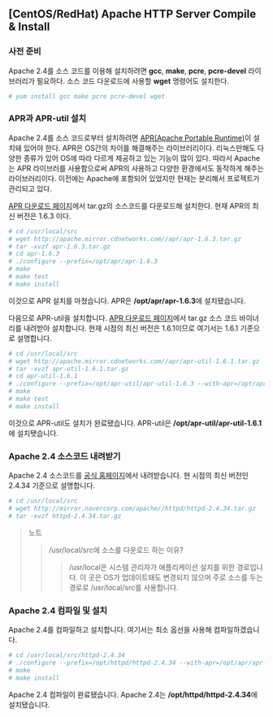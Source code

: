 
## [CentOS/RedHat) Apache HTTP Server Compile & Install

### 사전 준비
Apache 2.4를 소스 코드를 이용해 설치하려면 **gcc**, **make**, **pcre**, **pcre-devel** 라이브러리가 필요하다.
소스 코드 다운로드에 사용할 **wget** 명령어도 설치한다.

```bash
# yum install gcc make pcre pcre-devel wget
```

### APR과 APR-util 설치
Apache 2.4를 소스 코드로부터 설치하려면 [APR(Apache Portable Runtime)](http://apr.apache.org/)이 설치돼 있어야 한다.
APR은 OS간의 차이를 해결해주는 라이브러리이다. 리눅스만해도 다양한 종류가 있어 OS에 따라 다르게 제공하고 있는 기능이 많이 있다. 따라서 Apache는 APR 라이브러를 사용함으로써 APR의 사용하고 다양한 환경에서도 동작하게 해주는 라이브러리이다. 이전에는 Apache에 포함되어 있었지만 현재는 분리해서 프로젝트가 관리되고 있다. 

[APR 다운로드 페이지](http://apr.apache.org/download.cgi)에서 tar.gz의 소스코드를 다운로드해 설치한다. 현재 APR의 최신 버전은 1.6.3 이다.

```bash
# cd /usr/local/src
# wget http://apache.mirror.cdnetworks.com//apr/apr-1.6.3.tar.gz
# tar -xvzf apr-1.6.3.tar.gz
# cd apr-1.6.3
# ./configure --prefix=/opt/apr/apr-1.6.3
# make
# make test
# make install
```
이것으로 APR 설치를 마쳤습니다. APR은 **/opt/apr/apr-1.6.3**에 설치됐습니다.

다음으로 APR-util을 설치합니다. [APR 다운로드 페이지](http://apr.apache.org/download.cgi)에서 tar.gz 소스 코드 바이너리를 내려받아 설치합니다. 현재 시점의 최신 버전은 1.6.1이므로 여기서는 1.6.1 기준으로 설명합니다. 

```bash
# cd /usr/local/src
# wget http://apache.mirror.cdnetworks.com//apr/apr-util-1.6.1.tar.gz
# tar -xvzf apr-util-1.6.1.tar.gz
# cd apr-util-1.6.1
# ./configure --prefix=/opt/apr-util/apr-util-1.6.3 --with-apr=/opt/apr/apr-1.6.3
# make
# make test
# make install
```

이것으로 APR-util도 설치가 완료됐습니다. APR-util은 **/opt/apr-util/apr-util-1.6.1**에 설치됏습니다.

### Apache 2.4 소스코드 내려받기 
Apache 2.4 소스코드를 [공식 홈페이지](http://httpd.apache.org/download.cgi)에서 내려받습니다. 현 시점의 최신 버전인 2.4.34 기준으로 설명합니다. 

```bash
# cd /usr/local/src
# wget http://mirror.navercorp.com/apache//httpd/httpd-2.4.34.tar.gz
# tar -xvzf httpd-2.4.34.tar.gz
```
> 노트
>> /usr/local/src에 소스를 다운로드 하는 이유?
>>> /usr/local은 시스템 관리자가 애플리케이션 설치를 위한 경로입니다. 이 곳은 OS가 업데이트돼도 변경되지 않으며 주로 소스를 두는 경로로  /usr/local/src를 사용합니다. 

### Apache 2.4 컴파일 및 설치
Apache 2.4를 컴파일하고 설치합니다. 여기서는 최소 옵선을 사용해 컴파일하겠습니다.
```bash
# cd /usr/local/src/httpd-2.4.34
# ./configure --prefix=/opt/httpd/httpd-2.4.34 --with-apr=/opt/apr/apr-1.6.3 --with-apr-util=/opt/apr-util/apr-util-1.6.1
# make
# make install
```
Apache 2.4 컴파일이 완료됐습니다. Apache 2.4는 **/opt/httpd/httpd-2.4.34**에 설치됐습니다. 



